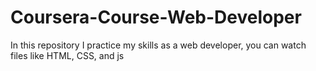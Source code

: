# Coursera-Course-Web-Developer
In this repository I practice my skills as a web developer, you can watch files like HTML, CSS, and js

